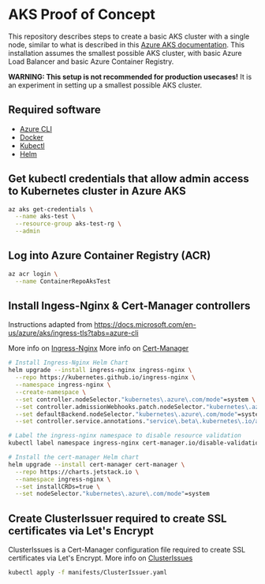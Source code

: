 # AKS Proof of Concept

This repository describes steps to create a basic AKS cluster with a single node, similar to what is described in this [Azure AKS documentation](https://docs.microsoft.com/en-us/azure/architecture/reference-architectures/containers/aks-microservices/aks-microservices). This installation assumes the smallest possible AKS cluster, with basic Azure Load Balancer and basic Azure Container Registry.

**WARNING: This setup is not recommended for production usecases!** It is an experiment in setting up a smallest possible AKS cluster.

## Required software

- [Azure CLI](https://docs.microsoft.com/en-us/cli/azure/install-azure-cli?view=azure-cli-latest)
- [Docker](https://www.docker.com/products/docker-desktop)
- [Kubectl](https://kubernetes.io/docs/tasks/tools/install-kubectl/)
- [Helm](https://helm.sh/docs/intro/install/)

## Get kubectl credentials that allow admin access to Kubernetes cluster in Azure AKS

```bash
az aks get-credentials \
  --name aks-test \
  --resource-group aks-test-rg \
  --admin
```

## Log into Azure Container Registry (ACR)

```bash
az acr login \
  --name ContainerRepoAksTest
```

## Install Ingess-Nginx & Cert-Manager controllers

Instructions adapted from <https://docs.microsoft.com/en-us/azure/aks/ingress-tls?tabs=azure-cli>

More info on [Ingress-Nginx](https://kubernetes.github.io/ingress-nginx/)
More info on [Cert-Manager](https://cert-manager.io/)

```bash
# Install Ingress-Nginx Helm Chart
helm upgrade --install ingress-nginx ingress-nginx \
  --repo https://kubernetes.github.io/ingress-nginx \
  --namespace ingress-nginx \
  --create-namespace \
  --set controller.nodeSelector."kubernetes\.azure\.com/mode"=system \
  --set controller.admissionWebhooks.patch.nodeSelector."kubernetes\.azure\.com/mode"=system \
  --set defaultBackend.nodeSelector."kubernetes\.azure\.com/mode"=system \
  --set controller.service.annotations."service\.beta\.kubernetes\.io/azure-dns-label-name"=aks-test-ingress-nginx

# Label the ingress-nginx namespace to disable resource validation
kubectl label namespace ingress-nginx cert-manager.io/disable-validation=true

# Install the cert-manager Helm chart
helm upgrade --install cert-manager cert-manager \
  --repo https://charts.jetstack.io \
  --namespace ingress-nginx \
  --set installCRDs=true \
  --set nodeSelector."kubernetes\.azure\.com/mode"=system
```

## Create ClusterIssuer required to create SSL certificates via Let's Encrypt

ClusterIssues is a Cert-Manager configuration file required to create SSL certificates via Let's Encrypt.
More info on [ClusterIssues](https://cert-manager.io/docs/configuration/acme/)

```bash
kubectl apply -f manifests/ClusterIssuer.yaml
```
